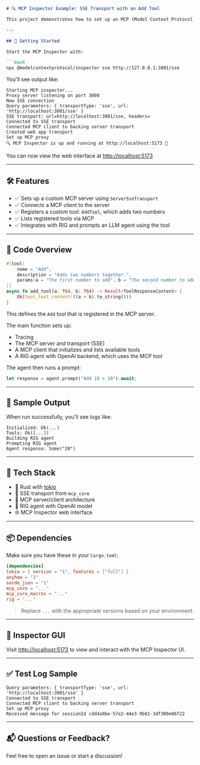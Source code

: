 
```markdown
# 🔍 MCP Inspector Example: SSE Transport with an Add Tool

This project demonstrates how to set up an MCP (Model Context Protocol) server and client using Server-Sent Events (SSE) for communication. It includes a simple tool that adds two numbers and integrates with the [RIG](https://github.com/modelcontext/rig) agent for LLM prompting.

---

## 🚀 Getting Started

Start the MCP Inspector with:

```bash
npx @modelcontextprotocol/inspector sse http://127.0.0.1:3001/sse
```

You'll see output like:

```
Starting MCP inspector...
Proxy server listening on port 3000
New SSE connection
Query parameters: { transportType: 'sse', url: 'http://localhost:3001/sse' }
SSE transport: url=http://localhost:3001/sse, headers=
Connected to SSE transport
Connected MCP client to backing server transport
Created web app transport
Set up MCP proxy
🔍 MCP Inspector is up and running at http://localhost:5173 🚀
```

You can now view the web interface at [http://localhost:5173](http://localhost:5173)

---

## 🛠️ Features

- ✅ Sets up a custom MCP server using `ServerSseTransport`
- ✅ Connects a MCP client to the server
- ✅ Registers a custom tool: `AddTool`, which adds two numbers
- ✅ Lists registered tools via MCP
- ✅ Integrates with RIG and prompts an LLM agent using the tool

---

## 🧠 Code Overview

```rust
#[tool(
    name = "Add",
    description = "Adds two numbers together.",
    params(a = "The first number to add", b = "The second number to add")
)]
async fn add_tool(a: f64, b: f64) -> Result<ToolResponseContent> {
    Ok(tool_text_content!((a + b).to_string()))
}
```

This defines the `Add` tool that is registered in the MCP server.

The main function sets up:
- Tracing
- The MCP server and transport (SSE)
- A MCP client that initializes and lists available tools
- A RIG agent with OpenAI backend, which uses the MCP tool

The agent then runs a prompt:
```rust
let response = agent.prompt("Add 10 + 10").await;
```

---

## 🧪 Sample Output

When run successfully, you'll see logs like:

```
Initialized: Ok(...)
Tools: Ok([...])
Building RIG agent
Prompting RIG agent
Agent response: Some("20")
```

---

## 🧰 Tech Stack

- 🦀 Rust with [tokio](https://tokio.rs/)
- 📡 SSE transport from `mcp_core`
- 🔧 MCP server/client architecture
- 🤖 RIG agent with OpenAI model
- 🌐 MCP Inspector web interface

---

## 📦 Dependencies

Make sure you have these in your `Cargo.toml`:

```toml
[dependencies]
tokio = { version = "1", features = ["full"] }
anyhow = "1"
serde_json = "1"
mcp_core = "..."
mcp_core_macros = "..."
rig = "..."
```

> Replace `...` with the appropriate versions based on your environment.

---

## 📍 Inspector GUI

Visit [http://localhost:5173](http://localhost:5173) to view and interact with the MCP Inspector UI.

---

## ✅ Test Log Sample

```
Query parameters: { transportType: 'sse', url: 'http://localhost:3001/sse' }
Connected to SSE transport
Connected MCP client to backing server transport
Set up MCP proxy
Received message for sessionId cdd4a8be-57e2-44e3-9b81-3df300e86f22
```

---

## 📬 Questions or Feedback?

Feel free to open an issue or start a discussion!
```

